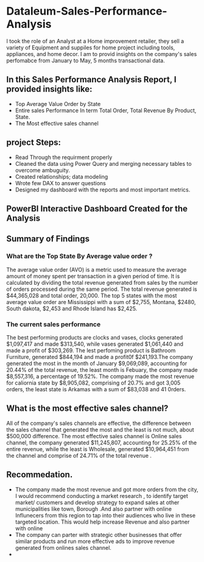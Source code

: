 # Dataleum-Sales-Performance-Analysis
I took the role of an Analyst at a Home improvement retailer, they sell a variety of Equipment and suppiles for home project including tools, appliances, and home decor. I am to provid insights on the company's sales perfomabce from January to May, 5 months transactional data.

## In this Sales Performance Analysis Report, I provided insights like:
* Top Average Value Order by State 
* Entire sales Performance In term Total Order, Total Revenue By Product, State.
* The Most effective sales channel

## project Steps:
* Read Through the requirment properly
* Cleaned the data using Power Query and merging necessary tables to overcome ambuguity.
* Created relationships; data modeling
* Wrote few DAX to answer questions
* Designed my dashboard with the reports and most important metrics.

## PowerBI Interactive Dashboard Created for the Analysis




## Summary of Findings
### What are the Top State By Average value order ?

The average value order (AVO) is a metric used to measure the average amount of money spent per transaction in a given period of time. It is calculated by dividing the total revenue generated from sales by the number of orders processed during the same period.
The total revenue generated is $44,365,028 and total order, 20,000. The top 5 states with the most average value order are Mississippi with a sum of $2,755, Montana, $2480, South dakota, $2,453 and Rhode Island has $2,425.

### The current sales performance
The best performing products are clocks and vases, clocks generated $1,097,417 and made $313,540, while vases generated $1,061,440 and made a profit of $303,269. The lest perfoming product is Bathroom Furniture, generated $844,194 and made a profit0f $241,193.The company generated the most in the month of January $9,069,089, accounting for 20.44% of the total revenue, the least month is Febuary, the company made $8,557,316, a percentage of 19.52%. 
The company made the most revenue for caliornia state by $8,905,082, comprising of 20.7% and got 3,005 orders, the least state is Arkamas with a sum of $83,038 and 41 0rders.

## What is the most effective sales channel?
All of the company's sales channels are effective, the difference between the sales channel that generated the most and the least is not much, about $500,000 difference. The most effective sales channel is Online sales channel, the company generated $11,245,807, accounting for 25.25% of the entire revenue, while the least is Wholesale, generated $10,964,451 from the channel and comprise of 24.71% of the total revenue .

## Recommedation.
* The company made the most revenue and got more orders from the city, I would recommend conducting a market research , to identify target market/ customers and develop strategy to expand sales at other municipalities like town, Borough .And also partner with online Influnecers from this region to tap into their audiences who live in these targeted location. This would help increase Revenue and also partner with online 
* The company can parter with strategic other businesses that offer similar products and run more effective ads to improve revenue generated from onlines sales channel.
* 



